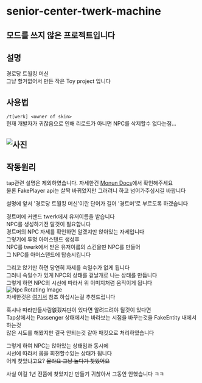 # senior-center-twerk-machine
## 모드를 쓰지 않은 프로젝트입니다
## 설명
경로당 트월킹 머신   
그냥 할거없어서 만든 작은 Toy project 입니다

## 사용법
`/t[werk] <owner of skin>`   
현재 개발자가 귀찮음으로 인해
리로드가 아니면 NPC를 삭제할수 없다는점...

![사진](images/image.gif)
---
## 작동원리

tap관련 설명은 제외하였습니다. 자세한건 [Monun Docs](https://monun.me/dev/tap/fake-entity)에서 확인해주세요   
물론 FakePlayer api는 살짝 바뀌었지만 그러려니 하고 넘어가주십시길 바랍니다


설명에 앞서 '경로당 트월킹 머신'이란 단어가 길어 '경트머'로 부르도록 하겠습니다


경트머에 커맨드 twerk에서 유저이름을 받습니다   
NPC를 생성하기전 탈것이 필요합니다   
경트머의 NPC 자세를 확인하면 알겠지만 앉아있는 자세입니다   
그렇기에 투명 아머스탠드 생성후   
NPC를 twerk에서 받은 유저이름의 스킨을딴 NPC를 만들어   
그 NPC를 아머스탠드에 탑승시킵니다   


그리고 앉기만 하면 당연히 자세를 숙일수가 없게 됩니다   
그러니 숙일수가 있게 NPC의 상태를 겉날개로 나는 상태를 만듭니다   
그렇게 하면 NPC의 시선에 따라서 위 이미지처럼 움직이게 됩니다   
![Npc Rotating Image](https://i.imgur.com/qmvJmyU.gif)   
자세한것은 [여기서](https://www.spigotmc.org/threads/packet-discovery-rotating-player-models.318388/#post-3024113) 참조 하십시는걸 추천드립니다


혹시나 따라만들사람~~없겠지만~~이 있다면 알려드려야 될것이 있다면   
Tap상에서는 Passenger 상태에서는 바라보는 시점을 바꾸는것을 FakeEntity 내에서 하는것   
많은 시도를 해봤지만 결국 안되는것 같아 패킷으로 처리하였습니다   


그렇게 하여 NPC는 앉아있는 상태임과 동시에   
시선에 따라서 몸을 회전할수있는 상태가 됩니다   
어케 찾았냐고요? ~~몰라요 그냥 놀다가 찾았어요~~


사실 이걸 1년 전쯤에 찾았지만 만들기 귀찮아서 그동안 안했습니다 ㅋㅋ
